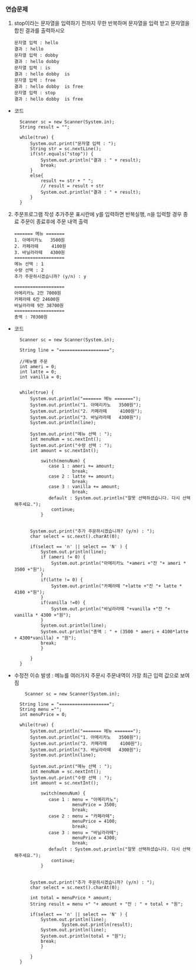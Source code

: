### 연습문제

1.  stop이라는 문자열을 입력하기 전까지 무한 반복하며 문자열을 입력 받고 문자열을 합친 결과를 출력하시오

        문자열 입력 : hello
        결과 : hello 
        문자열 입력 : dobby 
        결과 : hello dobby  
        문자열 입력 : is
        결과 : hello dobby  is 
        문자열 입력 : free
        결과 : hello dobby  is free 
        문자열 입력 : stop
        결과 : hello dobby  is free 

- 코드

        Scanner sc = new Scanner(System.in);
        String result = "";

        while(true) {
        	System.out.print("문자열 입력 : ");
        	String str = sc.nextLine();
        	if(str.equals("stop")) {
        		System.out.println("결과 : " + result);
        		break;
        	}
        	else{
        		result += str + " ";
                // result = result + str
        		System.out.println("결과 : " + result);
        	}
        }

2.  주문프로그램 작성
    추가주문 표시란에 y를 입력하면 반복실행, n을 입력할 경우 종료
    주문이 종료후에 주문 내역 출력

        ======= 메뉴 =======
        1. 아메리카노   3500원
        2. 카페라떼     4100원
        3. 바닐라라떼   4300원
        ===================
        메뉴 선택 : 1
        수량 선택 : 2
        추가 주문하시겠습니까? (y/n) : y

        ===================
        아메리카노 2잔 7000원
        카페라떼 6잔 24600원
        바닐라라떼 9잔 38700원
        ===================
        총액 : 70300원

- 코드

        Scanner sc = new Scanner(System.in);

        String line = "===================";

        //메뉴별 주문
        int ameri = 0;
        int latte = 0;
        int vanilla = 0;


        while(true) {
        	System.out.println("======= 메뉴 =======");
        	System.out.println("1. 아메리카노   3500원");
        	System.out.println("2. 카페라떼     4100원");
        	System.out.println("3. 바닐라라떼   4300원");
        	System.out.println(line);

        	System.out.print("메뉴 선택 : ");
        	int menuNum = sc.nextInt();
        	System.out.print("수량 선택 : ");
        	int amount = sc.nextInt();

        		switch(menuNum) {
        		   case 1 : ameri += amount;
        		   			break;
        		   case 2 : latte += amount;
          					break;
        		   case 3 : vanilla += amount;
        					break;
        		   default : System.out.println("잘못 선택하셨습니다. 다시 선택해주세요.");
        		   	continue;
        		}


        	System.out.print("추가 주문하시겠습니까? (y/n) : ");
        	char select = sc.next().charAt(0);

        	if(select == 'n' || select == 'N' ) {
        		System.out.println(line);
        		if (ameri != 0) {
        			System.out.println("아메리카노 "+ameri +"잔 "+ ameri * 3500 +"원");
        		}
        		if(latte != 0) {
        			System.out.println("카페라떼 "+latte +"잔 "+ latte * 4100 +"원");
        		}
        		if(vanilla !=0) {
        			System.out.println("바닐라라떼 "+vanilla +"잔 "+ vanilla * 4300 +"원");
        		}
        		System.out.println(line);
        		System.out.println("총액 : " + (3500 * ameri + 4100*latte + 4300*vanilla) + "원");
        		break;
        		}

        	}
        }

- 수정전
  이슈 발생 : 메뉴를 여러가지 주문시 주문내역이 가장 최근 입력 값으로 보여짐

          Scanner sc = new Scanner(System.in);

        String line = "===================";
        String menu ="";
        int menuPrice = 0;

        while(true) {
        	System.out.println("======= 메뉴 =======");
        	System.out.println("1. 아메리카노   3500원");
        	System.out.println("2. 카페라떼     4100원");
        	System.out.println("3. 바닐라라떼   4300원");
        	System.out.println(line);

        	System.out.print("메뉴 선택 : ");
        	int menuNum = sc.nextInt();
        	System.out.print("수량 선택 : ");
        	int amount = sc.nextInt();

        		switch(menuNum) {
        		   case 1 : menu = "아메리카노";
        		   			menuPrice = 3500;
        		   			break;
        		   case 2 : menu = "카페라떼";
         					menuPrice = 4100;
          					break;
        		   case 3 : menu = "바닐라라떼";
        					menuPrice = 4300;
        					break;
        		   default : System.out.println("잘못 선택하셨습니다. 다시 선택해주세요.");
        		   	continue;
        		}


        	System.out.print("추가 주문하시겠습니까? (y/n) : ");
        	char select = sc.next().charAt(0);

        	int total = menuPrice * amount;
        	String result = menu +" "+ amount + "잔 : " + total + "원";

        	if(select == 'n' || select == 'N' ) {
        		System.out.println(line);
                        System.out.println(result);
        		System.out.println(line);
        		System.out.println(total + "원");
        		break;
        		}

        	}
        }
